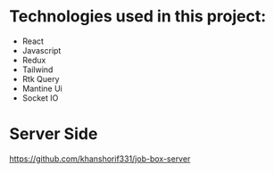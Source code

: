 # Technologies used in this project:
* React
* Javascript
* Redux
* Tailwind
* Rtk Query
* Mantine Ui
* Socket IO
# Server Side
https://github.com/khanshorif331/job-box-server

